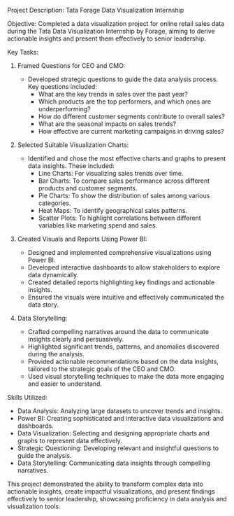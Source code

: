 Project Description: Tata Forage Data Visualization Internship

Objective:
Completed a data visualization project for online retail sales data during the Tata Data Visualization Internship by Forage, 
aiming to derive actionable insights and present them effectively to senior leadership.

Key Tasks:

1. Framed Questions for CEO and CMO:
   - Developed strategic questions to guide the data analysis process. Key questions included:
     - What are the key trends in sales over the past year?
     - Which products are the top performers, and which ones are underperforming?
     - How do different customer segments contribute to overall sales?
     - What are the seasonal impacts on sales trends?
     - How effective are current marketing campaigns in driving sales?

2. Selected Suitable Visualization Charts:
   - Identified and chose the most effective charts and graphs to present data insights. These included:
     - Line Charts: For visualizing sales trends over time.
     - Bar Charts: To compare sales performance across different products and customer segments.
     - Pie Charts: To show the distribution of sales among various categories.
     - Heat Maps: To identify geographical sales patterns.
     - Scatter Plots: To highlight correlations between different variables like marketing spend and sales.

3. Created Visuals and Reports Using Power BI:
   - Designed and implemented comprehensive visualizations using Power BI.
   - Developed interactive dashboards to allow stakeholders to explore data dynamically.
   - Created detailed reports highlighting key findings and actionable insights.
   - Ensured the visuals were intuitive and effectively communicated the data story.

4. Data Storytelling:
   - Crafted compelling narratives around the data to communicate insights clearly and persuasively.
   - Highlighted significant trends, patterns, and anomalies discovered during the analysis.
   - Provided actionable recommendations based on the data insights, tailored to the strategic goals of the CEO and CMO.
   - Used visual storytelling techniques to make the data more engaging and easier to understand.

Skills Utilized:
- Data Analysis: Analyzing large datasets to uncover trends and insights.
- Power BI: Creating sophisticated and interactive data visualizations and dashboards.
- Data Visualization: Selecting and designing appropriate charts and graphs to represent data effectively.
- Strategic Questioning: Developing relevant and insightful questions to guide the analysis.
- Data Storytelling: Communicating data insights through compelling narratives.

This project demonstrated the ability to transform complex data into actionable insights, create impactful visualizations, and present findings effectively to senior leadership, 
showcasing proficiency in data analysis and visualization tools.
